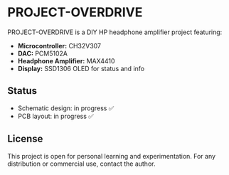# PROJECT-OVERDRIVE

PROJECT-OVERDRIVE is a DIY HP headphone amplifier project featuring:  

- **Microcontroller:** CH32V307  
- **DAC:** PCM5102A  
- **Headphone Amplifier:** MAX4410  
- **Display:** SSD1306 OLED for status and info  

## Status

- Schematic design: in progress ✅  
- PCB layout: in progress ✅  

## License

This project is open for personal learning and experimentation. For any distribution or commercial use, contact the author.
